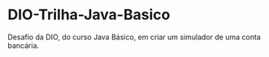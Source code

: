 # DIO-Trilha-Java-Basico
Desafio da DIO, do curso Java Básico, em criar um simulador de uma conta bancária.
